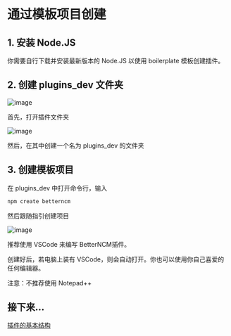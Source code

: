 # 通过模板项目创建

## 1. 安装 Node.JS

你需要自行下载并安装最新版本的 Node.JS 以使用 boilerplate 模板创建插件。

## 2. 创建 plugins_dev 文件夹

![image](https://user-images.githubusercontent.com/66859419/227709985-4c56c1f4-fd36-48a5-9172-55e7ed4825c3.png)

首先，打开插件文件夹

![image](https://user-images.githubusercontent.com/66859419/227710067-299a0fce-d56d-4c39-a0b8-971c031f59de.png)

然后，在其中创建一个名为 plugins_dev 的文件夹

## 3. 创建模板项目

在 plugins_dev 中打开命令行，输入
```cmd
npm create betterncm
```

然后跟随指引创建项目

![image](https://user-images.githubusercontent.com/66859419/227710199-c6fbcbaf-05e6-4d03-8ba5-af51e8dd0cce.png)

推荐使用 VSCode 来编写 BetterNCM插件。

创建好后，若电脑上装有 VSCode，则会自动打开。你也可以使用你自己喜爱的任何编辑器。

注意：不推荐使用 Notepad++

## 接下来...

[插件的基本结构](https://github.com/MicroCBer/BetterNCM/wiki/%E6%8F%92%E4%BB%B6%E7%9A%84%E5%9F%BA%E6%9C%AC%E7%BB%93%E6%9E%84)
